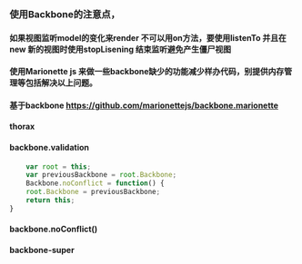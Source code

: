 ### 使用Backbone的注意点，

#### 如果视图监听model的变化来render 不可以用on方法，要使用listenTo 并且在new 新的视图时使用stopLisening 结束监听避免产生僵尸视图

#### 使用Marionette js 来做一些backbone缺少的功能减少样办代码，别提供内存管理等包括解决以上问题。

#### 基于backbone https://github.com/marionettejs/backbone.marionette

#### thorax

#### backbone.validation

```javascript
    var root = this;
    var previousBackbone = root.Backbone;
    Backbone.noConflict = function() {
    root.Backbone = previousBackbone;
    return this;
}

```

#### backbone.noConflict()

#### backbone-super